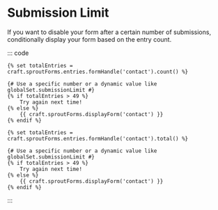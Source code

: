 # Submission Limit

If you want to disable your form after a certain number of submissions, conditionally display your form based on the entry count.
  
::: code

``` craft3
{% set totalEntries = craft.sproutForms.entries.formHandle('contact').count() %}

{# Use a specific number or a dynamic value like globalSet.submissionLimit #}
{% if totalEntries > 49 %}
    Try again next time!
{% else %}
    {{ craft.sproutForms.displayForm('contact') }}
{% endif %}
```

``` craft2
{% set totalEntries = craft.sproutForms.entries.formHandle('contact').total() %}

{# Use a specific number or a dynamic value like globalSet.submissionLimit #}
{% if totalEntries > 49 %}
    Try again next time!
{% else %}
    {{ craft.sproutForms.displayForm('contact') }}
{% endif %}
```

:::
 